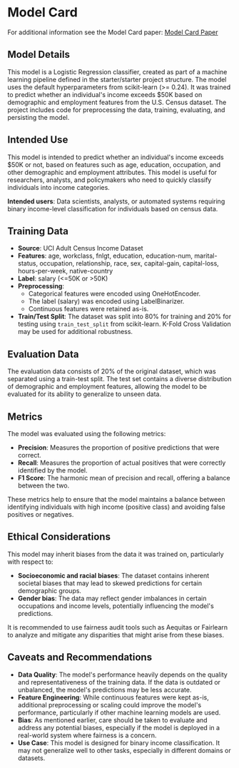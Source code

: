 # Model Card

For additional information see the Model Card paper: [Model Card Paper](https://arxiv.org/pdf/1810.03993.pdf)

## Model Details

This model is a Logistic Regression classifier, created as part of a machine learning pipeline defined in the starter/starter project structure. The model uses the default hyperparameters from scikit-learn (>= 0.24). It was trained to predict whether an individual's income exceeds $50K based on demographic and employment features from the U.S. Census dataset. The project includes code for preprocessing the data, training, evaluating, and persisting the model.

## Intended Use

This model is intended to predict whether an individual's income exceeds $50K or not, based on features such as age, education, occupation, and other demographic and employment attributes. This model is useful for researchers, analysts, and policymakers who need to quickly classify individuals into income categories.

**Intended users**: Data scientists, analysts, or automated systems requiring binary income-level classification for individuals based on census data.

## Training Data

- **Source**: UCI Adult Census Income Dataset
- **Features**: age, workclass, fnlgt, education, education-num, marital-status, occupation, relationship, race, sex, capital-gain, capital-loss, hours-per-week, native-country
- **Label**: salary (<=50K or >50K)
- **Preprocessing**: 
  - Categorical features were encoded using OneHotEncoder.
  - The label (salary) was encoded using LabelBinarizer.
  - Continuous features were retained as-is.
- **Train/Test Split**: The dataset was split into 80% for training and 20% for testing using `train_test_split` from scikit-learn. K-Fold Cross Validation may be used for additional robustness.

## Evaluation Data

The evaluation data consists of 20% of the original dataset, which was separated using a train-test split. The test set contains a diverse distribution of demographic and employment features, allowing the model to be evaluated for its ability to generalize to unseen data.

## Metrics

The model was evaluated using the following metrics:

- **Precision**: Measures the proportion of positive predictions that were correct.
- **Recall**: Measures the proportion of actual positives that were correctly identified by the model.
- **F1 Score**: The harmonic mean of precision and recall, offering a balance between the two.

These metrics help to ensure that the model maintains a balance between identifying individuals with high income (positive class) and avoiding false positives or negatives.

## Ethical Considerations

This model may inherit biases from the data it was trained on, particularly with respect to:
- **Socioeconomic and racial biases**: The dataset contains inherent societal biases that may lead to skewed predictions for certain demographic groups.
- **Gender bias**: The data may reflect gender imbalances in certain occupations and income levels, potentially influencing the model's predictions.

It is recommended to use fairness audit tools such as Aequitas or Fairlearn to analyze and mitigate any disparities that might arise from these biases.

## Caveats and Recommendations

- **Data Quality**: The model's performance heavily depends on the quality and representativeness of the training data. If the data is outdated or unbalanced, the model's predictions may be less accurate.
- **Feature Engineering**: While continuous features were kept as-is, additional preprocessing or scaling could improve the model's performance, particularly if other machine learning models are used.
- **Bias**: As mentioned earlier, care should be taken to evaluate and address any potential biases, especially if the model is deployed in a real-world system where fairness is a concern.
- **Use Case**: This model is designed for binary income classification. It may not generalize well to other tasks, especially in different domains or datasets.


